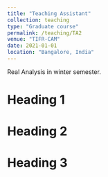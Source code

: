 ```yaml
---
title: "Teaching Assistant"
collection: teaching
type: "Graduate course"
permalink: /teaching/TA2
venue: "TIFR-CAM"
date: 2021-01-01
location: "Bangalore, India"
---
```


Real Analysis in winter semester.

Heading 1
======

Heading 2
======

Heading 3
======
